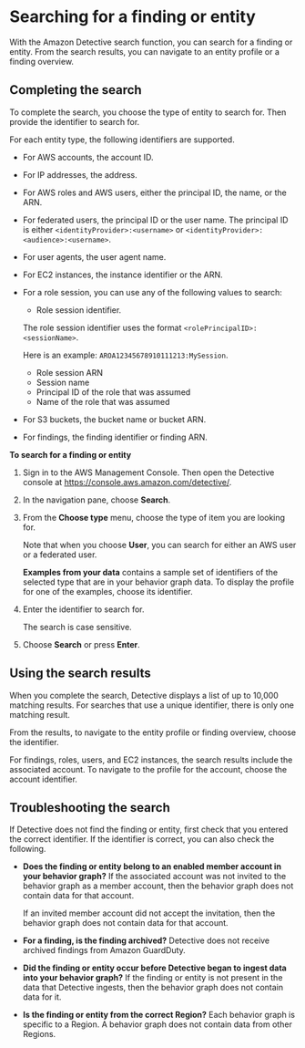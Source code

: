 # Searching for a finding or entity<a name="detective-search"></a>

With the Amazon Detective search function, you can search for a finding or entity\. From the search results, you can navigate to an entity profile or a finding overview\.

## Completing the search<a name="detective-search-completing"></a>

To complete the search, you choose the type of entity to search for\. Then provide the identifier to search for\.

For each entity type, the following identifiers are supported\.
+ For AWS accounts, the account ID\.
+ For IP addresses, the address\.
+ For AWS roles and AWS users, either the principal ID, the name, or the ARN\.
+ For federated users, the principal ID or the user name\. The principal ID is either `<identityProvider>:<username>` or `<identityProvider>:<audience>:<username>`\.
+ For user agents, the user agent name\.
+ For EC2 instances, the instance identifier or the ARN\.
+ For a role session, you can use any of the following values to search:
  +  Role session identifier\.

    The role session identifier uses the format `<rolePrincipalID>:<sessionName>`\.

    Here is an example: `AROA12345678910111213:MySession`\.
  + Role session ARN
  + Session name
  + Principal ID of the role that was assumed
  + Name of the role that was assumed
+ For S3 buckets, the bucket name or bucket ARN\.
+ For findings, the finding identifier or finding ARN\.

**To search for a finding or entity**

1. Sign in to the AWS Management Console\. Then open the Detective console at [https://console\.aws\.amazon\.com/detective/](https://console.aws.amazon.com/detective/)\.

1. In the navigation pane, choose **Search**\.

1. From the **Choose type** menu, choose the type of item you are looking for\.

   Note that when you choose **User**, you can search for either an AWS user or a federated user\.

   **Examples from your data** contains a sample set of identifiers of the selected type that are in your behavior graph data\. To display the profile for one of the examples, choose its identifier\.

1. Enter the identifier to search for\.

   The search is case sensitive\.

1. Choose **Search** or press **Enter**\.

## Using the search results<a name="detective-search-results"></a>

When you complete the search, Detective displays a list of up to 10,000 matching results\. For searches that use a unique identifier, there is only one matching result\.

From the results, to navigate to the entity profile or finding overview, choose the identifier\.

For findings, roles, users, and EC2 instances, the search results include the associated account\. To navigate to the profile for the account, choose the account identifier\.

## Troubleshooting the search<a name="detective-search-troubleshooting"></a>

If Detective does not find the finding or entity, first check that you entered the correct identifier\. If the identifier is correct, you can also check the following\.
+ **Does the finding or entity belong to an enabled member account in your behavior graph?** If the associated account was not invited to the behavior graph as a member account, then the behavior graph does not contain data for that account\.

  If an invited member account did not accept the invitation, then the behavior graph does not contain data for that account\.
+ **For a finding, is the finding archived?** Detective does not receive archived findings from Amazon GuardDuty\.
+ **Did the finding or entity occur before Detective began to ingest data into your behavior graph?** If the finding or entity is not present in the data that Detective ingests, then the behavior graph does not contain data for it\.
+ **Is the finding or entity from the correct Region?** Each behavior graph is specific to a Region\. A behavior graph does not contain data from other Regions\.